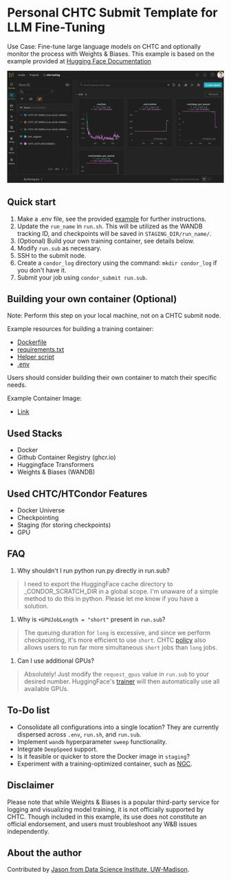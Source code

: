 # Personal CHTC Submit Template for LLM Fine-Tuning

Use Case: Fine-tune large language models on CHTC and optionally monitor the process with Weights & Biases. This example is based on the example provided at [Hugging Face Documentation](https://huggingface.co/docs/transformers/training)

![WANDB](wandb.png)

## Quick start

1. Make a .env file, see the provided [example](.env.example) for further instructions.
1. Update the `run_name` in `run.sh`. This will be utilized as the WANDB tracking ID, and checkpoints will be saved in `STAGING_DIR/run_name/`.
1. (Optional) Build your own training container, see details below.
1. Modify `run.sub` as necessary.
1. SSH to the submit node.
1. Create a `condor_log` directory using the command: `mkdir condor_log` if you don't have it.
1. Submit your job using `condor_submit run.sub`.

## Building your own container (Optional)

Note: Perform this step on your local machine, not on a CHTC submit node.

Example resources for building a training container:

- [Dockerfile](Dockerfile)
- [requirements.txt](requirements.txt)
- [Helper script](build_push_container.sh)
- [.env](.env.example)

Users should consider building their own container to match their specific needs.

Example Container Image:

- [Link](https://github.com/users/jasonlo/packages/container/package/chtc_condor)

## Used Stacks

- Docker
- Github Container Registry (ghcr.io)
- Huggingface Transformers
- Weights & Biases (WANDB)

## Used CHTC/HTCondor Features

- Docker Universe
- Checkpointing
- Staging (for storing checkpoints)
- GPU

## FAQ

1. Why shouldn't I run python run.py directly in run.sub?

> I need to export the HuggingFace cache directory to _CONDOR_SCRATCH_DIR in a global scope. I'm unaware of a simple method to do this in python. Please let me know if you have a solution.

1. Why is `+GPUJobLength = "short"` present in `run.sub`?

> The queuing duration for `long` is excessive, and since we perform checkpointing, it's more efficient to use `short`. CHTC [policy](https://chtc.cs.wisc.edu/uw-research-computing/gpu-jobs) also allows users to run far more simultaneous `short` jobs than `long` jobs.

1. Can I use additional GPUs?

> Absolutely! Just modify the `request_gpus` value in `run.sub` to your desired number. HuggingFace's [trainer](https://huggingface.co/docs/transformers/main_classes/trainer) will then automatically use all available GPUs.

## To-Do list

- Consolidate all configurations into a single location? They are currently dispersed across `.env`, `run.sh`, and `run.sub`.
- Implement `wandb` hyperparameter `sweep` functionality.
- Integrate `DeepSpeed` support.
- Is it feasible or quicker to store the Docker image in `staging`?
- Experiment with a training-optimized container, such as [NGC](https://catalog.ngc.nvidia.com/orgs/nvidia/containers/pytorch).

## Disclaimer 

Please note that while Weights & Biases is a popular third-party service for logging and visualizing model training, it is not officially supported by CHTC. Though included in this example, its use does not constitute an official endorsement, and users must troubleshoot any W&B issues independently.

## About the author

Contributed by [Jason from Data Science Institute, UW-Madison](https://datascience.wisc.edu/staff/lo-jason/).
